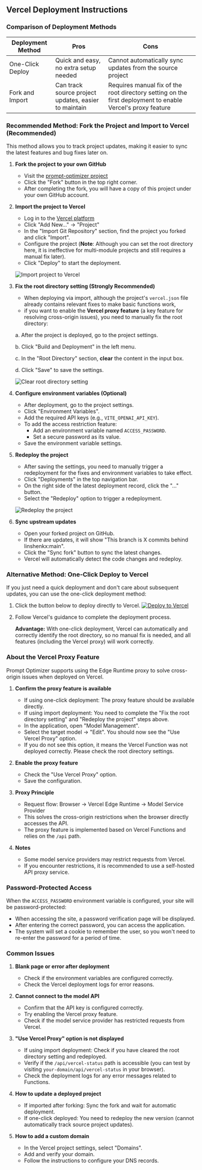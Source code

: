 ## Vercel Deployment Instructions

### Comparison of Deployment Methods

| Deployment Method | Pros | Cons |
|---|---|---|
| One-Click Deploy | Quick and easy, no extra setup needed | Cannot automatically sync updates from the source project |
| Fork and Import | Can track source project updates, easier to maintain | Requires manual fix of the root directory setting on the first deployment to enable Vercel's proxy feature |

### Recommended Method: Fork the Project and Import to Vercel (Recommended)

This method allows you to track project updates, making it easier to sync the latest features and bug fixes later on.

1.  **Fork the project to your own GitHub**
    -   Visit the [prompt-optimizer project](https://github.com/linshenkx/prompt-optimizer)
    -   Click the "Fork" button in the top right corner.
    -   After completing the fork, you will have a copy of this project under your own GitHub account.

2.  **Import the project to Vercel**
    -   Log in to the [Vercel platform](https://vercel.com/)
    -   Click "Add New..." → "Project"
    -   In the "Import Git Repository" section, find the project you forked and click "Import".
    -   Configure the project (**Note**: Although you can set the root directory here, it is ineffective for multi-module projects and still requires a manual fix later).
    -   Click "Deploy" to start the deployment.

    ![Import project to Vercel](../images/vercel/import.png)

3.  **Fix the root directory setting (Strongly Recommended)**
    -   When deploying via import, although the project's `vercel.json` file already contains relevant fixes to make basic functions work,
    -   if you want to enable the **Vercel proxy feature** (a key feature for resolving cross-origin issues), you need to manually fix the root directory:

    a. After the project is deployed, go to the project settings.

    b. Click "Build and Deployment" in the left menu.

    c. In the "Root Directory" section, **clear** the content in the input box.

    d. Click "Save" to save the settings.

    ![Clear root directory setting](../images/vercel/setting.png)

4.  **Configure environment variables (Optional)**
    -   After deployment, go to the project settings.
    -   Click "Environment Variables".
    -   Add the required API keys (e.g., `VITE_OPENAI_API_KEY`).
    -   To add the access restriction feature:
        -   Add an environment variable named `ACCESS_PASSWORD`.
        -   Set a secure password as its value.
    -   Save the environment variable settings.

5.  **Redeploy the project**
    -   After saving the settings, you need to manually trigger a redeployment for the fixes and environment variables to take effect.
    -   Click "Deployments" in the top navigation bar.
    -   On the right side of the latest deployment record, click the "..." button.
    -   Select the "Redeploy" option to trigger a redeployment.

    ![Redeploy the project](../images/vercel/redeploy.png)

6.  **Sync upstream updates**
    -   Open your forked project on GitHub.
    -   If there are updates, it will show "This branch is X commits behind linshenkx:main".
    -   Click the "Sync fork" button to sync the latest changes.
    -   Vercel will automatically detect the code changes and redeploy.

### Alternative Method: One-Click Deploy to Vercel

If you just need a quick deployment and don't care about subsequent updates, you can use the one-click deployment method:

1.  Click the button below to deploy directly to Vercel.
    [![Deploy to Vercel](https://vercel.com/button)](https://vercel.com/new/clone?repository-url=https%3A%2F%2Fgithub.com%2Flinshenkx%2Fprompt-optimizer)

2.  Follow Vercel's guidance to complete the deployment process.

    **Advantage:** With one-click deployment, Vercel can automatically and correctly identify the root directory, so no manual fix is needed, and all features (including the Vercel proxy) will work correctly.

### About the Vercel Proxy Feature

Prompt Optimizer supports using the Edge Runtime proxy to solve cross-origin issues when deployed on Vercel.

1.  **Confirm the proxy feature is available**
    -   If using one-click deployment: The proxy feature should be available directly.
    -   If using import deployment: You need to complete the "Fix the root directory setting" and "Redeploy the project" steps above.
    -   In the application, open "Model Management".
    -   Select the target model -> "Edit". You should now see the "Use Vercel Proxy" option.
    -   If you do not see this option, it means the Vercel Function was not deployed correctly. Please check the root directory settings.

2.  **Enable the proxy feature**
    -   Check the "Use Vercel Proxy" option.
    -   Save the configuration.

3.  **Proxy Principle**
    -   Request flow: Browser → Vercel Edge Runtime → Model Service Provider
    -   This solves the cross-origin restrictions when the browser directly accesses the API.
    -   The proxy feature is implemented based on Vercel Functions and relies on the `/api` path.

4.  **Notes**
    -   Some model service providers may restrict requests from Vercel.
    -   If you encounter restrictions, it is recommended to use a self-hosted API proxy service.

### Password-Protected Access

When the `ACCESS_PASSWORD` environment variable is configured, your site will be password-protected:
-   When accessing the site, a password verification page will be displayed.
-   After entering the correct password, you can access the application.
-   The system will set a cookie to remember the user, so you won't need to re-enter the password for a period of time.

### Common Issues

1.  **Blank page or error after deployment**
    -   Check if the environment variables are configured correctly.
    -   Check the Vercel deployment logs for error reasons.

2.  **Cannot connect to the model API**
    -   Confirm that the API key is configured correctly.
    -   Try enabling the Vercel proxy feature.
    -   Check if the model service provider has restricted requests from Vercel.

3.  **"Use Vercel Proxy" option is not displayed**
    -   If using import deployment: Check if you have cleared the root directory setting and redeployed.
    -   Verify if the `/api/vercel-status` path is accessible (you can test by visiting `your-domain/api/vercel-status` in your browser).
    -   Check the deployment logs for any error messages related to Functions.

4.  **How to update a deployed project**
    -   If imported after forking: Sync the fork and wait for automatic deployment.
    -   If one-click deployed: You need to redeploy the new version (cannot automatically track source project updates).

5.  **How to add a custom domain**
    -   In the Vercel project settings, select "Domains".
    -   Add and verify your domain.
    -   Follow the instructions to configure your DNS records.
